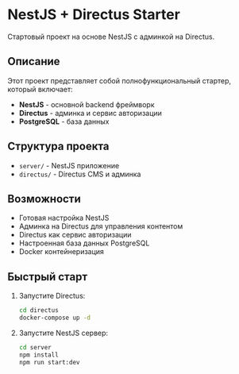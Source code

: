 # NestJS + Directus Starter

Стартовый проект на основе NestJS с админкой на Directus.

## Описание

Этот проект представляет собой полнофункциональный стартер, который включает:

- **NestJS** - основной backend фреймворк
- **Directus** - админка и сервис авторизации
- **PostgreSQL** - база данных

## Структура проекта

- `server/` - NestJS приложение
- `directus/` - Directus CMS и админка

## Возможности

- Готовая настройка NestJS
- Админка на Directus для управления контентом
- Directus как сервис авторизации
- Настроенная база данных PostgreSQL
- Docker контейнеризация

## Быстрый старт

1. Запустите Directus:
   ```bash
   cd directus
   docker-compose up -d
   ```

2. Запустите NestJS сервер:
   ```bash
   cd server
   npm install
   npm run start:dev
   ```
